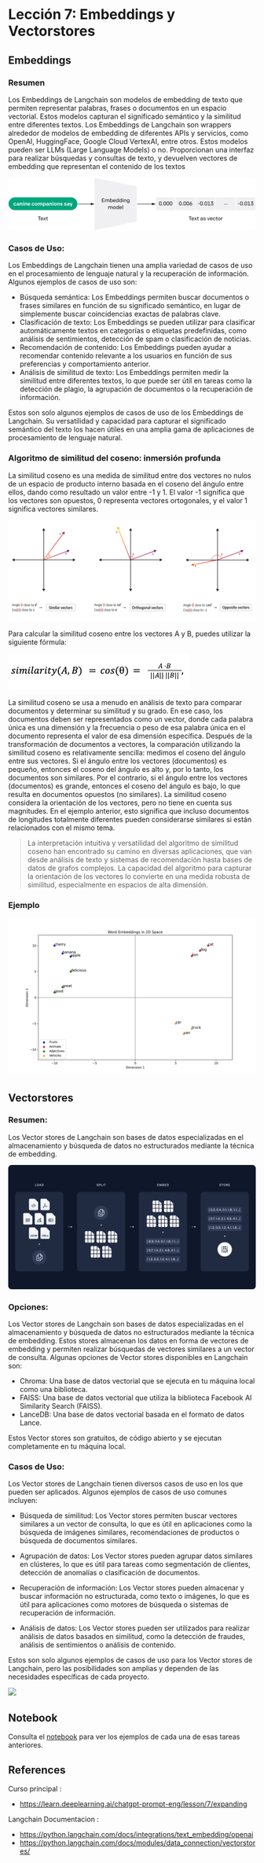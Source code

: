 # Lección 7: Embeddings y Vectorstores

## Embeddings

### Resumen

Los Embeddings de Langchain son modelos de embedding de texto que permiten representar palabras, frases o documentos en un espacio vectorial. Estos modelos capturan el significado semántico y la similitud entre diferentes textos. Los Embeddings de Langchain son wrappers alrededor de modelos de embedding de diferentes APIs y servicios, como OpenAI, HuggingFace, Google Cloud VertexAI, entre otros. Estos modelos pueden ser LLMs (Large Language Models) o no. Proporcionan una interfaz para realizar búsquedas y consultas de texto, y devuelven vectores de embedding que representan el contenido de los textos

![](./img/l7-vectors-1.svg)

### Casos de Uso:

Los Embeddings de Langchain tienen una amplia variedad de casos de uso en el procesamiento de lenguaje natural y la recuperación de información. Algunos ejemplos de casos de uso son:

- Búsqueda semántica: Los Embeddings permiten buscar documentos o frases similares en función de su significado semántico, en lugar de simplemente buscar coincidencias exactas de palabras clave.
- Clasificación de texto: Los Embeddings se pueden utilizar para clasificar automáticamente textos en categorías o etiquetas predefinidas, como análisis de sentimientos, detección de spam o clasificación de noticias.
- Recomendación de contenido: Los Embeddings pueden ayudar a recomendar contenido relevante a los usuarios en función de sus preferencias y comportamiento anterior.
- Análisis de similitud de texto: Los Embeddings permiten medir la similitud entre diferentes textos, lo que puede ser útil en tareas como la detección de plagio, la agrupación de documentos o la recuperación de información.

Estos son solo algunos ejemplos de casos de uso de los Embeddings de Langchain. Su versatilidad y capacidad para capturar el significado semántico del texto los hacen útiles en una amplia gama de aplicaciones de procesamiento de lenguaje natural.

### Algoritmo de similitud del coseno: inmersión profunda

La similitud coseno es una medida de similitud entre dos vectores no nulos de un espacio de producto interno basada en el coseno del ángulo entre ellos, dando como resultado un valor entre -1 y 1. El valor -1 significa que los vectores son opuestos, 0 representa vectores ortogonales, y el valor 1 significa vectores similares.

![](./img/l7-cosine-similarity.png)

Para calcular la similitud coseno entre los vectores A y B, puedes utilizar la siguiente fórmula:

![](./img/l7-similarity-formula.png)

La similitud coseno se usa a menudo en análisis de texto para comparar documentos y determinar su similitud y su grado. En ese caso, los documentos deben ser representados como un vector, donde cada palabra única es una dimensión y la frecuencia o peso de esa palabra única en el documento representa el valor de esa dimensión específica. Después de la transformación de documentos a vectores, la comparación utilizando la similitud coseno es relativamente sencilla: medimos el coseno del ángulo entre sus vectores. Si el ángulo entre los vectores (documentos) es pequeño, entonces el coseno del ángulo es alto y, por lo tanto, los documentos son similares. Por el contrario, si el ángulo entre los vectores (documentos) es grande, entonces el coseno del ángulo es bajo, lo que resulta en documentos opuestos (no similares). La similitud coseno considera la orientación de los vectores, pero no tiene en cuenta sus magnitudes. En el ejemplo anterior, esto significa que incluso documentos de longitudes totalmente diferentes pueden considerarse similares si están relacionados con el mismo tema.

> La interpretación intuitiva y versatilidad del algoritmo de similitud coseno han encontrado su camino en diversas aplicaciones, que van desde análisis de texto y sistemas de recomendación hasta bases de datos de grafos complejos. La capacidad del algoritmo para capturar la orientación de los vectores lo convierte en una medida robusta de similitud, especialmente en espacios de alta dimensión.

### Ejemplo

![](./img/l7-2d-embeddings-ex.png)

## Vectorstores

### Resumen:

Los Vector stores de Langchain son bases de datos especializadas en el almacenamiento y búsqueda de datos no estructurados mediante la técnica de embedding.

![](./img/l7-indexing.png)

### Opciones:

Los Vector stores de Langchain son bases de datos especializadas en el almacenamiento y búsqueda de datos no estructurados mediante la técnica de embedding. Estos stores almacenan los datos en forma de vectores de embedding y permiten realizar búsquedas de vectores similares a un vector de consulta. Algunas opciones de Vector stores disponibles en Langchain son:

- Chroma: Una base de datos vectorial que se ejecuta en tu máquina local como una biblioteca.
- FAISS: Una base de datos vectorial que utiliza la biblioteca Facebook AI Similarity Search (FAISS).
- LanceDB: Una base de datos vectorial basada en el formato de datos Lance.

Estos Vector stores son gratuitos, de código abierto y se ejecutan completamente en tu máquina local.

### Casos de Uso:

Los Vector stores de Langchain tienen diversos casos de uso en los que pueden ser aplicados. Algunos ejemplos de casos de uso comunes incluyen:

- Búsqueda de similitud: Los Vector stores permiten buscar vectores similares a un vector de consulta, lo que es útil en aplicaciones como la búsqueda de imágenes similares, recomendaciones de productos o búsqueda de documentos similares.

- Agrupación de datos: Los Vector stores pueden agrupar datos similares en clústeres, lo que es útil para tareas como segmentación de clientes, detección de anomalías o clasificación de documentos.

- Recuperación de información: Los Vector stores pueden almacenar y buscar información no estructurada, como texto o imágenes, lo que es útil para aplicaciones como motores de búsqueda o sistemas de recuperación de información.

- Análisis de datos: Los Vector stores pueden ser utilizados para realizar análisis de datos basados en similitud, como la detección de fraudes, análisis de sentimientos o análisis de contenido.


Estos son solo algunos ejemplos de casos de uso para los Vector stores de Langchain, pero las posibilidades son amplias y dependen de las necesidades específicas de cada proyecto.

![](https://python.langchain.com/assets/images/vector_stores-125d1675d58cfb46ce9054c9019fea72.jpg)

## Notebook

Consulta el [notebook](./lab/l7-embeddings.ipynb) para ver los ejemplos de cada una de esas tareas anteriores.

## References

Curso principal : 
- https://learn.deeplearning.ai/chatgpt-prompt-eng/lesson/7/expanding

Langchain Documentacion : 
- https://python.langchain.com/docs/integrations/text_embedding/openai
- https://python.langchain.com/docs/modules/data_connection/vectorstores/
